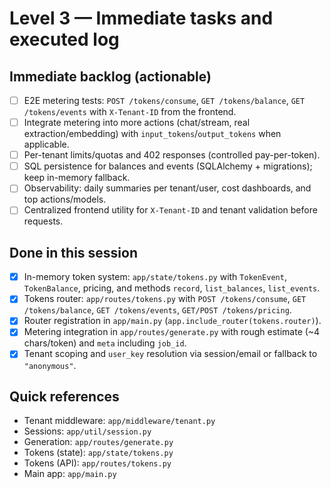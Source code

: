 # Level 3 — Immediate tasks and executed log

## Immediate backlog (actionable)

- [ ] E2E metering tests: `POST /tokens/consume`, `GET /tokens/balance`, `GET /tokens/events` with `X-Tenant-ID` from the frontend.
- [ ] Integrate metering into more actions (chat/stream, real extraction/embedding) with `input_tokens`/`output_tokens` when applicable.
- [ ] Per-tenant limits/quotas and 402 responses (controlled pay-per-token).
- [ ] SQL persistence for balances and events (SQLAlchemy + migrations); keep in-memory fallback.
- [ ] Observability: daily summaries per tenant/user, cost dashboards, and top actions/models.
- [ ] Centralized frontend utility for `X-Tenant-ID` and tenant validation before requests.

## Done in this session

- [x] In-memory token system: `app/state/tokens.py` with `TokenEvent`, `TokenBalance`, pricing, and methods `record`, `list_balances`, `list_events`.
- [x] Tokens router: `app/routes/tokens.py` with `POST /tokens/consume`, `GET /tokens/balance`, `GET /tokens/events`, `GET/POST /tokens/pricing`.
- [x] Router registration in `app/main.py` (`app.include_router(tokens.router)`).
- [x] Metering integration in `app/routes/generate.py` with rough estimate (~4 chars/token) and `meta` including `job_id`.
- [x] Tenant scoping and `user_key` resolution via session/email or fallback to `"anonymous"`.

## Quick references

- Tenant middleware: `app/middleware/tenant.py`
- Sessions: `app/util/session.py`
- Generation: `app/routes/generate.py`
- Tokens (state): `app/state/tokens.py`
- Tokens (API): `app/routes/tokens.py`
- Main app: `app/main.py`
